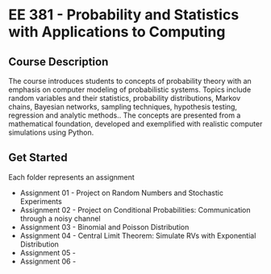 # EE 381 -  Probability and Statistics with Applications to Computing

## Course Description

The course introduces students to concepts of probability theory with an emphasis on computer modeling of probabilistic systems. Topics include random variables and their statistics, probability distributions, Markov chains, Bayesian networks, sampling techniques, hypothesis testing, regression and analytic methods.. The concepts are presented from a mathematical foundation, developed and exemplified with realistic computer simulations using Python.

## Get Started

Each folder represents an assignment

* Assignment 01 -  Project on Random Numbers and Stochastic Experiments
* Assignment 02 -  Project on Conditional Probabilities: Communication through a noisy channel
* Assignment 03 -  Binomial and Poisson Distribution
* Assignment 04 -  Central Limit Theorem: Simulate RVs with Exponential Distribution
* Assignment 05 - 
* Assignment 06 - 